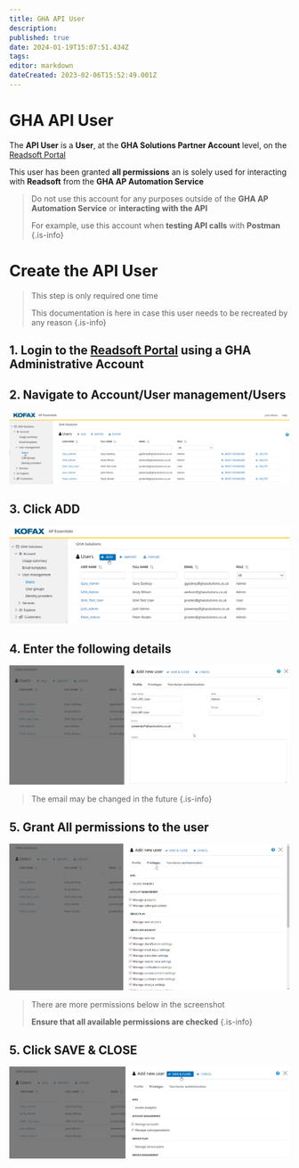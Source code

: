```yaml
---
title: GHA API User
description: 
published: true
date: 2024-01-19T15:07:51.434Z
tags: 
editor: markdown
dateCreated: 2023-02-06T15:52:49.001Z
---
```


# GHA API User

The **API User** is a **User**, at the **GHA Solutions Partner Account** level, on the [Readsoft Portal](https://ghasolutions.readsoftonline.com/)

This user has been granted **all permissions** an is solely used for interacting with **Readsoft** from the **GHA AP Automation Service**

> Do not use this account for any purposes outside of the **GHA AP Automation Service** or **interacting with the API**
> 
> For example, use this account when **testing API calls** with **Postman**     
{.is-info}


# Create the API User

> This step is only required one time
> 
> This documentation is here in case this user needs to be recreated by any reason
{.is-info}

    

## 1. Login to the [Readsoft Portal](https://ghasolutions.readsoftonline.com/) using a **GHA Administrative Account**

## 2. Navigate to Account/User management/Users
![ghaapiuser1.png](/ghaapiuser1.png)

## 3. Click **ADD**

![ghaapiuser2.png](/ghaapiuser2.png)

## 4. Enter the following details

![ghaapiuser3.png](/ghaapiuser3.png)

> The email may be changed in the future
{.is-info}


## 5. Grant **All** permissions to the user

![ghaapiuser4.png](/ghaapiuser4.png)

> There are more permissions below in the screenshot
> 
> **Ensure that all available permissions are checked**
{.is-info}


## 5. Click **SAVE & CLOSE**

![ghaapiuser5.png](/ghaapiuser5.png)